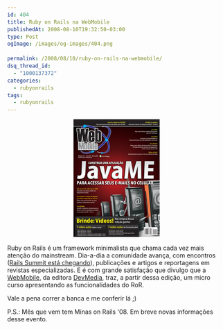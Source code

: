 ```yaml
---
id: 404
title: Ruby on Rails na WebMobile
publishedAt: 2008-08-10T19:32:50-03:00
type: Post
ogImage: /images/og-images/404.png

permalink: /2008/08/10/ruby-on-rails-na-webmobile/
dsq_thread_id:
  - "1000137372"
categories:
  - rubyonrails
tags:
  - rubyonrails
---
```

<center>
  <a href='http://www.devmedia.com.br/resumo/default.asp?site=5'><img src="/wp-content/uploads/2008/08/webmobile19.jpg" title="Webmobile #19" /></a>
</center>

Ruby on Rails é um framework minimalista que chama cada vez mais atenção do mainstream. Dia-a-dia a comunidade avança, com encontros ([Rails Summit está chegando](http://www.devmedia.com.br/loja/img/capaWM19_M.jpg)), publicações e artigos e reportagens em revistas especializadas. E é com grande satisfação que divulgo que a [WebMobile](http://www.devmedia.com.br/resumo/default.asp?site=5), da editora [DevMedia](http://www.devmedia.com.br/), traz, a partir dessa edição, um micro curso apresentando as funcionalidades do RoR.

Vale a pena correr a banca e me conferir lá ;)

P.S.: Mês que vem tem Minas on Rails '08. Em breve novas informações desse evento.
